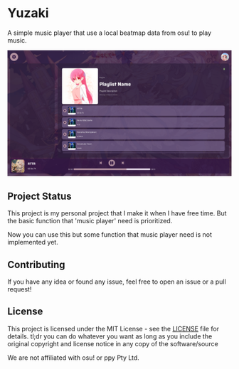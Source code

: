 # Yuzaki

A simple music player that use a local beatmap data from osu! to play music.

![Screenshot](screenshot.png)

## Project Status

This project is my personal project that I make it when I have free time. But the basic function that 'music player' need is prioritized.

Now you can use this but some function that music player need is not implemented yet.

## Contributing

If you have any idea or found any issue, feel free to open an issue or a pull request!

## License

This project is licensed under the MIT License - see the [LICENSE](LICENSE) file for details.  tl;dr you can do whatever you want as long as you include the original copyright and license notice in any copy of the software/source

We are not affiliated with osu! or ppy Pty Ltd.